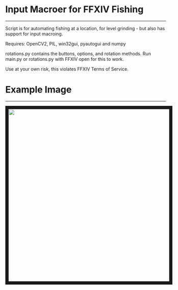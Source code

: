# Input Macroer for FFXIV Fishing

---

Script is for automating fishing at a location, for level grinding - but also has support for input macroing.

Requires: OpenCV2, PIL, win32gui, pyautogui and numpy

rotations.py contains the buttons, options, and rotation methods.
Run main.py or rotations.py with FFXIV open for this to work.

Use at your own risk, this violates FFXIV Terms of Service.

# Example Image

---

<img src="https://i.imgur.com/MP08WqT.png" 
alt="" width="792" height="539" border="10" />
